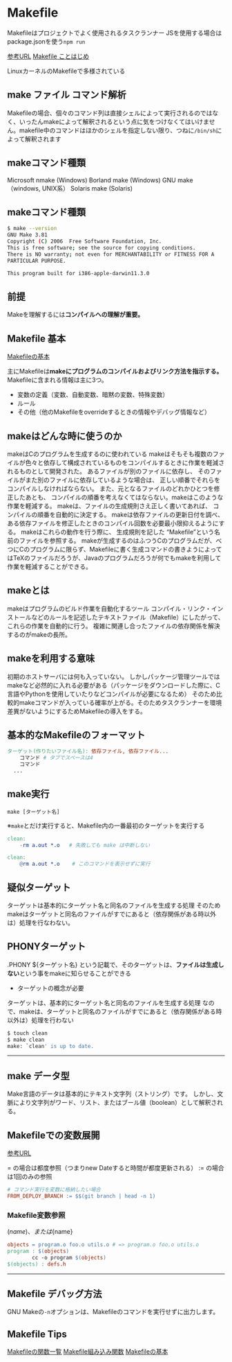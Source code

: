 # Makefile

Makefileはプロジェクトでよく使用されるタスクランナー
JSを使用する場合はpackage.jsonを使う`npm run`

[参考URL](http://masahir0y.blogspot.com/2012/02/linuxmakefile-4.html)
[Makefile ことはじめ](https://qiita.com/kasei-san/items/ad25df63260e86c5cc71)

LinuxカーネルのMakefileで多様されている

## make ファイル コマンド解析

Makefileの場合、個々のコマンド列は直接シェルによって実行されるのではなく、いったんmakeによって解釈されるという点に気をつけなくてはいけません。makefile中のコマンドはほかのシェルを指定しない限り、つねに`/bin/sh`によって解釈されます

## makeコマンド種類

Microsoft nmake (Windows)
Borland make (Windows)
GNU make（windows, UNIX系）
Solaris make (Solaris)

## makeコマンド種類

```sh
$ make --version
GNU Make 3.81
Copyright (C) 2006  Free Software Foundation, Inc.
This is free software; see the source for copying conditions.
There is NO warranty; not even for MERCHANTABILITY or FITNESS FOR A
PARTICULAR PURPOSE.

This program built for i386-apple-darwin11.3.0
```

## 前提

Makeを理解するには**コンパイルへの理解が重要。**

## Makefile 基本

[Makefileの基本](https://zenn.dev/keitean/articles/aaef913b433677)

主にMakefileは**makeにプログラムのコンパイルおよびリンク方法を指示する。**
Makefileに含まれる情報は主に3つ。

- 変数の定義（変数、自動変数、暗黙の変数、特殊変数）
- ルール
- その他（他のMakefileをoverrideするときの情報やデバッグ情報など）

## makeはどんな時に使うのか

makeはCのプログラムを生成するのに使われている
makeはそもそも複数のファイルが色々と依存して構成されているものをコンパイルするときに作業を軽減されるものとして開発された。
あるファイルが別のファイルに依存し、 そのファイルがまた別のファイルに依存しているような場合は、 正しい順番でそれらをコンパイルしなければならない。 また、元となるファイルのどれかひとつを修正したあとも、 コンパイルの順番を考えなくてはならない。makeはこのような作業を軽減する。
makeは、ファイルの生成規則さえ正しく書いてあれば、 コンパイルの順番を自動的に決定する。
makeは依存ファイルの更新日付を調べ、ある依存ファイルを修正したときのコンパイル回数を必要最小限抑えるようにする。
makeはこれらの動作を行う際に、 生成規則を記した “Makefile”という名前のファイルを参照する。
makeが生成するのはふつうCのプログラムだが、べつにCのプログラムに限らず、Makefileに書く生成コマンドの書きようによってはTeXのファイルだろうが、Javaのプログラムだろうが何でもmakeを利用して作業を軽減することができる。

## makeとは

makeはプログラムのビルド作業を自動化するツール
コンパイル・リンク・インストールなどのルールを記述したテキストファイル（Makefile）にしたがって、これらの作業を自動的に行う。
複雑に関連し合ったファイルの依存関係を解決するのがmakeの長所。

## makeを利用する意味

初期のホストサーバには何も入っていない。
しかしパッケージ管理ツールではmakeなど必然的に入れる必要がある（パッケージをダウンロードした際に、C言語やPythonを使用していたりなどコンパイルが必要になるため）
そのため比較的makeコマンドが入っている確率が上がる。そのためタスクランナーを環境差異がないようにするためMakefileの導入をする。

## 基本的なMakefileのフォーマット

```makefile
ターゲット(作りたいファイル名): 依存ファイル, 依存ファイル...
    コマンド # タブでスペースは4
    コマンド
  ...
```

## make実行

`make [ターゲット名]`

※`make`とだけ実行すると、Makefile内の一番最初のターゲットを実行する

```Makefile
clean:
    -rm a.out *.o	# 失敗しても make は中断しない

clean:
    @rm a.out *.o    # このコマンドを表示せずに実行

```

## 疑似ターゲット

ターゲットは基本的にターゲット名と同名のファイルを生成する処理
そのためmakeはターゲットと同名のファイルがすでにあると（依存関係がある時以外は）処理を行なわない。

## PHONYターゲット

.PHONY ${ターゲット名} という記載で、そのターゲットは、**ファイルは生成しない**という事をmakeに知らせることができる

- ターゲットの概念が必要

ターゲットは、基本的にターゲット名と同名のファイルを生成する処理
なので、makeは、ターゲットと同名のファイルがすでにあると（依存関係がある時以外は）処理を行わない

```sh
$ touch clean
$ make clean
make: `clean' is up to date.
```

---

## make データ型

Make言語のデータは基本的にテキスト文字列（ストリング）です。
しかし、文脈により文字列がワード、リスト、またはブール値（boolean）として解釈される。

## Makefileでの変数展開

[参考URL](https://www.nooozui.com/entry/20200129/1580277274)

= の場合は都度参照（つまりnew Dateすると時間が都度更新される）
:= の場合は1回のみの参照

```Makefile
# コマンド実行を変数に格納したい場合
FROM_DEPLOY_BRANCH := $$(git branch | head -n 1)
```

### Makefile変数参照

$(name)、または${name}
```makefile
objects = program.o foo.o utils.o # => program.o foo.o utils.o
program : $(objects)
        cc -o program $(objects) 
$(objects) : defs.h
```
---

## Makefile デバッグ方法

GNU Makeの`-n`オプションは、Makefileのコマンドを実行せずに出力します。

## Makefile Tips

[Makefileの関数一覧](https://qiita.com/chibi929/items/b8c5f36434d5d3fbfa4a)
[Makefile組み込み関数](https://tex2e.github.io/blog/makefile/functions)
[Makefileの基本](https://zenn.dev/keitean/articles/aaef913b433677)